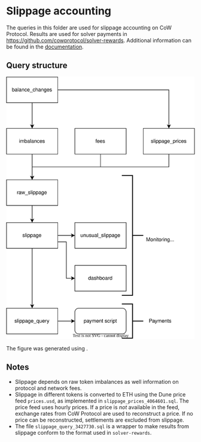# Slippage accounting

The queries in this folder are used for slippage accounting on CoW Protocol.
Results are used for solver payments in https://github.com/cowprotocol/solver-rewards.
Additional information can be found in the [documentation](https://docs.cow.fi/cow-protocol/reference/core/auctions/accounting#slippage).

## Query structure

![Structure of slippage query](slippage.svg)

The figure was generated using [](draw.io).

## Notes

- Slippage depends on raw token imbalances as well information on protocol and network fees.
- Slippage in different tokens is converted to ETH using the Dune price feed `prices.usd`, as implemented in `slippage_prices_4064601.sql`. The price feed uses hourly prices. If a price is _not_ available in the feed, exchange rates from CoW Protocol are used to reconstruct a price. If no price can be reconstructed, settlements are excluded from slippage.
- The file `slippage_query_3427730.sql` is a wrapper to make results from slippage conform to the format used in `solver-rewards`.

